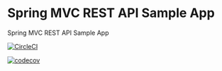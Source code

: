 # Spring MVC REST API Sample App
Spring MVC REST API Sample App

[![CircleCI](https://circleci.com/gh/izzce/mongodb-recipe-app/tree/master.svg?style=svg&circle-token=26ecc270ab2cd53dc30763953ae984f67d48c5a4)](https://circleci.com/gh/izzce/mongodb-recipe-app/tree/master)

[![codecov](https://codecov.io/gh/izzce/mongodb-recipe-app/branch/master/graph/badge.svg?token=cKI0MsY5eS)](https://codecov.io/gh/izzce/mongodb-recipe-app)
